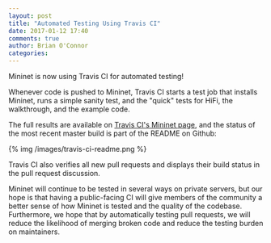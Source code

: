 ```yaml
---
layout: post
title: "Automated Testing Using Travis CI"
date: 2017-01-12 17:40
comments: true
author: Brian O'Connor
categories: 
---
```


Mininet is now using Travis CI for automated testing! 

Whenever code is pushed to Mininet, Travis CI starts a test job
that installs Mininet, runs a simple sanity test, and the "quick"
tests for HiFi, the walkthrough, and the example code.

The full results are available on
[Travis CI's Mininet page](https://travis-ci.org/mininet/mininet),
and the status of the most recent master build is part of the README
on Github:

{% img /images/travis-ci-readme.png %}

Travis CI also verifies all new pull requests and displays their
build status in the pull request discussion.

Mininet will continue to be tested in several ways on private servers,
but our hope is that having a public-facing CI will give members
of the community a better sense of how Mininet is tested and the quality
of the codebase.
Furthermore, we hope that by automatically testing pull requests, we
will reduce the likelihood of merging broken code and reduce the
testing burden on maintainers.
